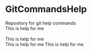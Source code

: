 # GitCommandsHelp
Repository for git help commands
<br>This is help for me</br>
<br>This is help for me</br>
This is help for me
This is help for me
